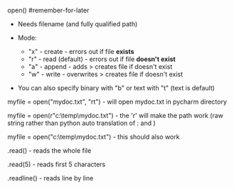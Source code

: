 open() #remember-for-later

- Needs filename (and fully qualified path)
- Mode:
    
    - "x" - create - errors out if file **exists**
    - "r" - read (default) - errors out if file **doesn't exist**
    - "a" - append - adds > creates file if doesn't exist
    - "w" - write - overwrites > creates file if doesn't exist
- You can also specify binary with "b" or text with "t" (text is default)

  

myfile = open("mydoc.txt", "rt") - will open mydoc.txt in pycharm directory

  

myfile = open(r"c:\temp\mydoc.txt") - the 'r' will make the path work (raw string rather than python auto translation of : and \)

myfile = open("c:\\temp\mydoc.txt") - this should also work

  

.read() - reads the whole file

.read(5) - reads first 5 characters

.readline() - reads line by line